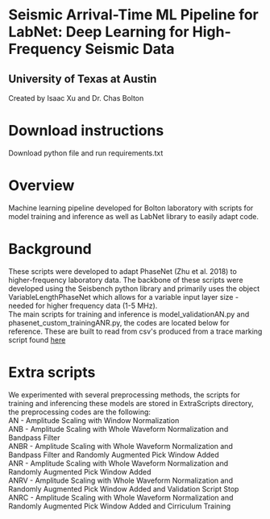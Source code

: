 # Seismic Arrival-Time ML Pipeline for LabNet: Deep Learning for High-Frequency Seismic Data <br>
## University of Texas at Austin
Created by Isaac Xu and Dr. Chas Bolton
# Download instructions
Download python file and run requirements.txt 
# Overview
Machine learning pipeline developed for Bolton laboratory with scripts for model training and inference as well as 
LabNet library to easily adapt code. 
# Background
These scripts were developed to adapt PhaseNet (Zhu et al. 2018) to higher-frequency laboratory data. The backbone
of these scripts were developed using the Seisbench python library and primarily uses the object VariableLengthPhaseNet
which allows for a variable input layer size - needed for higher frequency data (1-5 MHz). <br> 
The main scripts for training and inference is model_validationAN.py and phasenet_custom_trainingANR.py, the codes are located below
for reference. These are built to read from csv's produced from a trace marking script found [here](https://github.com/Is-Xu1/waveform_marking_bolton/tree/main)
# Extra scripts
We experimented with several preprocessing methods, the scripts for training and inferencing these models are stored in
ExtraScripts directory, the preprocessing codes are the following: <br>
AN - Amplitude Scaling with Window Normalization <br>
ANB - Amplitude Scaling with Whole Waveform Normalization and Bandpass Filter <br>
ANBR - Amplitude Scaling with Whole Waveform Normalization and Bandpass Filter and Randomly Augmented Pick Window Added <br>
ANR - Amplitude Scaling with Whole Waveform Normalization  and Randomly Augmented Pick Window Added <br>
ANRV - Amplitude Scaling with Whole Waveform Normalization and Randomly Augmented Pick Window Added and Validation Script Stop <br>
ANRC - Amplitude Scaling with Whole Waveform Normalization and Randomly Augmented Pick Window Added and Cirriculum Training 
